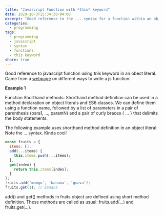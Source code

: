 ```yaml
---
title: "Javascript Function with *this* keyword"
date: 2020-10-3T15:34:30-04:00
excerpt: "Good reference to the ... syntax for a function within an object literal"
categories:
  - programming
tags:
  - programming
  - javascript
  - syntax
  - functions
  - this keyword
share: true
---
```

Good reference to javascript function using *this* keyword in an obect literal. Came from a [webpage][web-page] on different ways to write a js function. 

**Example 1**

Function Shorthand methods:
Shorthand method definition can be used in a method declaration on object literals and ES6 classes. We can define them using a function name, followed by a list of parameters in a pair of parenthesis (para1, ..., paramN) and a pair of curly braces { ... } that delimits the body statements.

The following example uses shorthand method definition in an object literal:
Note the ... syntax. Kinda cool!

```javascript
const fruits = {  
  items: [],
  add(...items) {
    this.items.push(...items);
  },
  get(index) {
    return this.items[index];
  }
};
fruits.add('mango', 'banana', 'guava');  
fruits.get(1); // banana
```
add() and get() methods in fruits object are defined using short method definition. These methods are called as usual: fruits.add(...) and fruits.get(...).


[web-page]: https://dev.to/jamal_uddin95/different-type-of-function-in-javascript-364l
